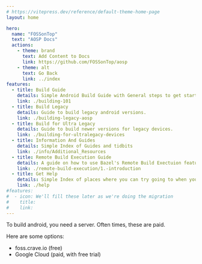 ```yaml
---
# https://vitepress.dev/reference/default-theme-home-page
layout: home

hero:
  name: "FOSSonTop"
  text: "AOSP Docs"
  actions:
    - theme: brand
      text: Add Content to Docs
      link: https://github.com/FOSSonTop/aosp
    - theme: alt
      text: Go Back
      link: ../index
features:
  - title: Build Guide
    details: Simple Android Build Guide with General steps to get started.
    link: ./building-101
  - title: Build Legacy
    details: Guide to build legacy android versions.
    link: ./building-legacy-aosp
  - title: Build for Ultra Legacy
    details: Guide to build newer versions for legacy devices.
    link: ./building-for-ultralegacy-devices
  - title: Information And Guides
    details: Simple Index of Guides and tidbits
    link: ./info/Additional_Resources
  - title: Remote Build Execution Guide
    details: A guide on how to use Bazel's Remote Build Exectuion feature to build on lower end devices
    link: ./remote-build-execution/1.-introduction
  - title: Get Help
    details: Simple Index of places where you can try going to when you need help.
    link: ./help
#features:
#  - icon: We'll fill these later as we're doing the migration
#    title: 
#    link: 
---
```


To build android, you need a server. Often times, these are paid.

Here are some options:

- foss.crave.io (free)
- Google Cloud (paid, with free trial)

